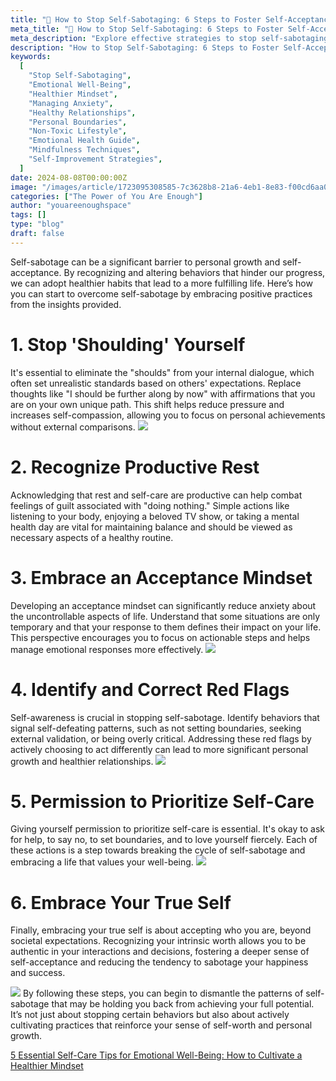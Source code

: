 ```yaml
---
title: "🌲 How to Stop Self-Sabotaging: 6 Steps to Foster Self-Acceptance"
meta_title: "🌲 How to Stop Self-Sabotaging: 6 Steps to Foster Self-Acceptance"
meta_description: "Explore effective strategies to stop self-sabotaging behaviors with our guide on fostering self-acceptance and personal growth. Learn how to replace negative self-talk with affirmations, recognize the productivity of rest, develop an acceptance mindset, and actively correct self-defeating behaviors. This article offers actionable steps to help you embrace your true self and build a healthier, more satisfying life."
description: "How to Stop Self-Sabotaging: 6 Steps to Foster Self-Acceptance"
keywords:
  [
    "Stop Self-Sabotaging",
    "Emotional Well-Being",
    "Healthier Mindset",
    "Managing Anxiety",
    "Healthy Relationships",
    "Personal Boundaries",
    "Non-Toxic Lifestyle",
    "Emotional Health Guide",
    "Mindfulness Techniques",
    "Self-Improvement Strategies",
  ]
date: 2024-08-08T00:00:00Z
image: "/images/article/1723095308585-7c3628b8-21a6-4eb1-8e83-f00cd6aa030f.png"
categories: ["The Power of You Are Enough"]
author: "youareenoughspace"
tags: []
type: "blog"
draft: false
---
```


Self-sabotage can be a significant barrier to personal growth and self-acceptance. By recognizing and altering behaviors that hinder our progress, we can adopt healthier habits that lead to a more fulfilling life. Here’s how you can start to overcome self-sabotage by embracing positive practices from the insights provided.

# 1. Stop 'Shoulding' Yourself

It's essential to eliminate the "shoulds" from your internal dialogue, which often set unrealistic standards based on others' expectations. Replace thoughts like "I should be further along by now" with affirmations that you are on your own unique path. This shift helps reduce pressure and increases self-compassion, allowing you to focus on personal achievements without external comparisons.
![](/images/article/1723095308492-0fa656d3-346a-4bc5-a413-b195ef6edc75.jpeg)

# 2. Recognize Productive Rest

Acknowledging that rest and self-care are productive can help combat feelings of guilt associated with "doing nothing." Simple actions like listening to your body, enjoying a beloved TV show, or taking a mental health day are vital for maintaining balance and should be viewed as necessary aspects of a healthy routine.

# 3. Embrace an Acceptance Mindset

Developing an acceptance mindset can significantly reduce anxiety about the uncontrollable aspects of life. Understand that some situations are only temporary and that your response to them defines their impact on your life. This perspective encourages you to focus on actionable steps and helps manage emotional responses more effectively.
![](/images/article/1723095308560-aabe6cb5-1c15-4ccc-9cff-779abc0cfcf9.jpeg)

# 4. Identify and Correct Red Flags

Self-awareness is crucial in stopping self-sabotage. Identify behaviors that signal self-defeating patterns, such as not setting boundaries, seeking external validation, or being overly critical. Addressing these red flags by actively choosing to act differently can lead to more significant personal growth and healthier relationships.
![](/images/article/1723095308757-b998f7f6-ca19-4613-9f09-15e959cbb6fc.jpeg)

# 5. Permission to Prioritize Self-Care

Giving yourself permission to prioritize self-care is essential. It's okay to ask for help, to say no, to set boundaries, and to love yourself fiercely. Each of these actions is a step towards breaking the cycle of self-sabotage and embracing a life that values your well-being.
![](/images/article/1723095309588-0e45e89f-c8dc-4039-bed6-e77add8cb7e7.jpeg)

# 6. Embrace Your True Self

Finally, embracing your true self is about accepting who you are, beyond societal expectations. Recognizing your intrinsic worth allows you to be authentic in your interactions and decisions, fostering a deeper sense of self-acceptance and reducing the tendency to sabotage your happiness and success.

![](/images/article/1723095309487-496cd782-5049-4323-9599-e8a4c1fb54a5.jpeg)
By following these steps, you can begin to dismantle the patterns of self-sabotage that may be holding you back from achieving your full potential. It’s not just about stopping certain behaviors but also about actively cultivating practices that reinforce your sense of self-worth and personal growth.

[5 Essential Self-Care Tips for Emotional Well-Being: How to Cultivate a Healthier Mindset](/the_power_of_you_are_enough/5-essential-self-care-tips-for-emotional-well-being-how-to-cultivate-a-healthier-mindset/)
